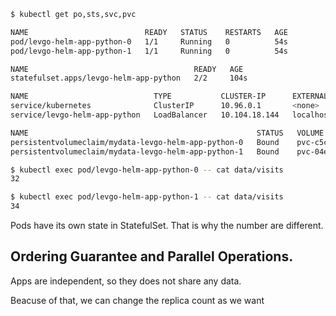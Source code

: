 ```bash
$ kubectl get po,sts,svc,pvc

NAME                          READY   STATUS    RESTARTS   AGE
pod/levgo-helm-app-python-0   1/1     Running   0          54s
pod/levgo-helm-app-python-1   1/1     Running   0          54s

NAME                                     READY   AGE
statefulset.apps/levgo-helm-app-python   2/2     104s

NAME                            TYPE           CLUSTER-IP      EXTERNAL-IP   PORT(S)          AGE
service/kubernetes              ClusterIP      10.96.0.1       <none>        443/TCP          20d
service/levgo-helm-app-python   LoadBalancer   10.104.18.144   localhost     8080:31119/TCP   54s

NAME                                                   STATUS   VOLUME                                     CAPACITY   ACCESS MODES   STORAGECLASS   AGE
persistentvolumeclaim/mydata-levgo-helm-app-python-0   Bound    pvc-c5cabf84-17dc-435c-9e95-a933678e4866   1Gi        RWO            hostpath       12h
persistentvolumeclaim/mydata-levgo-helm-app-python-1   Bound    pvc-04eabc0f-af83-448e-8117-616ca8327150   1Gi        RWO            hostpath       12h

```

```bash
$ kubectl exec pod/levgo-helm-app-python-0 -- cat data/visits
32

$ kubectl exec pod/levgo-helm-app-python-1 -- cat data/visits
34
```

Pods have its own state in StatefulSet. That is why the number are different.

## Ordering Guarantee and Parallel Operations.
Apps are independent, so they does not share any data.

Beacuse of that, we can change the replica count as we want